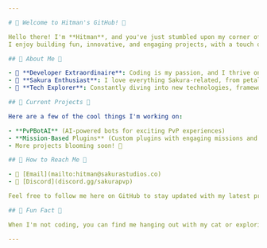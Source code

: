 ```yaml
---

# 🌸 Welcome to Hitman's GitHub! 🌸

Hello there! I'm **Hitman**, and you've just stumbled upon my corner of GitHub where code meets creativity. 🌸✨  
I enjoy building fun, innovative, and engaging projects, with a touch of Sakura-style elegance.

## 🌸 About Me 🌸

- 🌸 **Developer Extraordinaire**: Coding is my passion, and I thrive on creating solutions that make life easier and more fun.
- 🌸 **Sakura Enthusiast**: I love everything Sakura-related, from petals to perfectly crafted code.
- 🌸 **Tech Explorer**: Constantly diving into new technologies, frameworks, and tools to stay on the cutting edge of development.

## 🌸 Current Projects 🌸

Here are a few of the cool things I'm working on:

- **PvPBotAI** (AI-powered bots for exciting PvP experiences)
- **Mission-Based Plugins** (Custom plugins with engaging missions and mechanics)
- More projects blooming soon! 🌸

## 🌸 How to Reach Me 🌸

- 🌸 [Email](mailto:hitman@sakurastudios.co)
- 🌸 [Discord](discord.gg/sakurapvp)

Feel free to follow me here on GitHub to stay updated with my latest projects!

## 🌸 Fun Fact 🌸

When I'm not coding, you can find me hanging out with my cat or exploring new ideas for my next big project.

---
```

